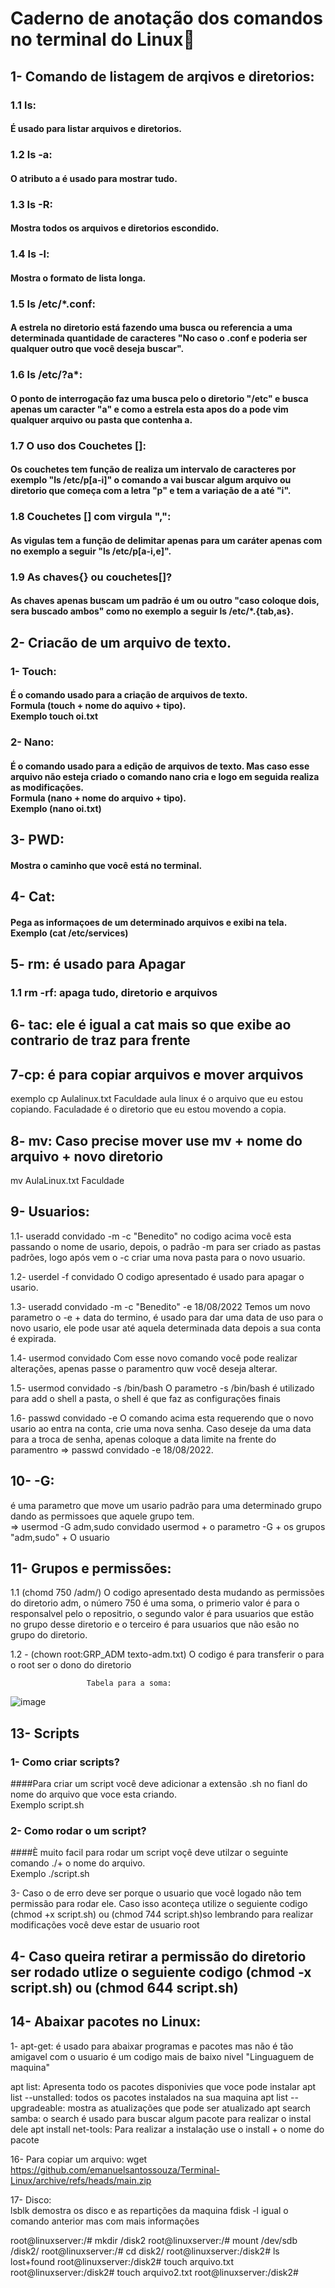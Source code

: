 # Caderno de anotação dos comandos no terminal do Linux🐧


## 1- Comando de listagem de arqivos e diretorios:

### 1.1 ls:<br> 
#### É usado para listar arquivos e diretorios. <br> 

### 1.2 ls -a:<br> 
#### O atributo a é usado para mostrar tudo. <br>

### 1.3 ls -R:<br> 
#### Mostra todos os arquivos e diretorios escondido. <br>

### 1.4 ls -l:<br> 
#### Mostra o formato de lista longa. <br>

### 1.5 ls /etc/*.conf:<br> 
#### A estrela no diretorio está fazendo uma busca ou referencia a uma  determinada quantidade de caracteres "No caso o .conf e poderia ser qualquer outro que você deseja buscar". <br>

### 1.6 ls /etc/?a*:<br> 
#### O ponto de interrogação faz uma busca pelo o diretorio "/etc" e busca apenas um caracter "a" e como a estrela esta apos do a pode vim qualquer arquivo ou pasta que contenha a. <br>

### 1.7 O uso dos Couchetes []:<br> 
#### Os couchetes tem função de realiza um intervalo de caracteres por exemplo "ls /etc/p[a-i]" o comando a vai buscar algum arquivo ou diretorio que começa com a letra "p" e tem a variação de a até "i".<br>

### 1.8 Couchetes [] com virgula ",":<br> 
#### As vigulas tem a função de delimitar apenas para um caráter apenas com no exemplo a seguir "ls /etc/p[a-i,e]".<br>

### 1.9 As chaves{} ou couchetes[]?<br> 
#### As chaves apenas buscam um padrão é um ou outro "caso coloque dois, sera buscado ambos" como no exemplo a seguir ls /etc/*.{tab,as}.<br>


## 2- Criacão de um arquivo de texto.<br>

### 1- Touch:<br>
#### É o comando usado para a criação de arquivos de texto.<br> Formula (touch + nome do aquivo + tipo). <br> Exemplo touch oi.txt<br>

### 2- Nano:<br>
#### É o comando usado para a edição de arquivos de texto. Mas caso esse arquivo não esteja criado o comando nano cria e logo em seguida realiza as modificações.<br> Formula (nano + nome do arquivo + tipo).<br> Exemplo (nano oi.txt)<br> 


## 3- PWD:<br> 
#### Mostra o caminho que você está no terminal.<br> 

## 4- Cat:<br> 
#### Pega as informaçoes de um determinado arquivos e exibi na tela.<br> Exemplo (cat /etc/services)

## 5- rm: é usado para Apagar
### 1.1 rm -rf: apaga tudo, diretorio e arquivos

## 6- tac: ele é igual a cat mais so que exibe ao contrario de traz para frente

## 7-cp: é para copiar arquivos e mover arquivos
exemplo cp Aulalinux.txt Faculdade
aula linux é o arquivo que eu estou copiando. Faculadade é o diretorio que eu estou movendo a copia.

## 8- mv: Caso precise mover use mv + nome do arquivo + novo diretorio
mv AulaLinux.txt Faculdade 

## 9- Usuarios:
1.1- useradd convidado -m -c "Benedito"
no codigo acima você esta passando o nome de usario, depois, o padrão -m para ser criado as pastas padrões, logo após vem o -c criar uma nova pasta para o novo usuario.

1.2-  userdel -f convidado
O codigo apresentado é usado para apagar o usario.

1.3- useradd convidado -m -c "Benedito" -e 18/08/2022
Temos um novo parametro o -e + data do termino, é usado para dar uma data de uso para o novo usario, ele pode usar até aquela determinada data depois a sua conta é expirada.

1.4- usermod convidado 
Com esse novo comando você pode realizar alterações, apenas passe o paramentro quw você deseja alterar.

1.5- usermod convidado -s /bin/bash
O parametro -s /bin/bash é utilizado para add o shell a pasta, o shell é que faz as configurações finais

1.6- passwd convidado -e 
O comando acima esta requerendo que o novo usario ao entra na conta, crie uma nova senha.
Caso deseje da uma data para a troca de senha, apenas coloque a data limite na frente do paramentro => passwd convidado -e 18/08/2022.

## 10- -G: <br>
é uma parametro que move um usario padrão para uma determinado grupo dando as permissoes que aquele grupo tem.<br>
=> usermod -G adm,sudo convidado
usermod + o parametro -G + os grupos "adm,sudo" + O usuario<br>

## 11- Grupos e permissões:
1.1 (chomd 750 /adm/) O codigo apresentado desta mudando as permissões do diretorio adm, o número 750 é uma soma, o primerio valor é para o responsalvel pelo o repositrio, o segundo valor é para usuarios que estão no grupo desse diretorio e o terceiro é para usuarios que não esão no grupo do diretorio.

1.2 - (chown root:GRP_ADM texto-adm.txt) O codigo é para transferir o para o root ser o dono do diretorio 

                     Tabela para a soma:
![image](https://user-images.githubusercontent.com/99850729/185762075-671690be-f54c-4d2f-84de-46fc3e6be7d7.png)




## 13- Scripts

### 1- Como criar scripts?<br>
####Para criar um script você deve adicionar a extensão .sh no fianl do nome do arquivo que voce esta criando.<br>
Exemplo script.sh

### 2- Como rodar o um script?<br> 
####È muito facil para rodar um script voçê deve utilzar o seguinte comando ./+ o nome do arquivo.<br>
Exemplo ./script.sh

3- Caso o de erro deve ser porque o usuario que você logado não tem permissão para rodar ele. Caso isso aconteça utilize o seguiente codigo (chmod +x script.sh) ou (chmod 744 script.sh)so lembrando para realizar modificações você deve estar de usuario root

## 4- Caso queira retirar a permissão do diretorio ser rodado utlize o seguiente codigo (chmod -x script.sh) ou (chmod 644 script.sh)

## 14- Abaixar pacotes no Linux:<br>

1- apt-get: é usado para abaixar programas e pacotes mas não é tão amigavel com o usuario é um codigo mais de baixo nivel "Linguaguem de maquina"

apt list: Apresenta todo os pacotes disponivies que voce pode instalar
apt list --unstalled: todos os pacotes instalados na sua maquina
apt list --upgradeable: mostra as atualizações que pode ser atualizado
apt search samba: o search é usado para buscar algum pacote para realizar o instal dele
apt install net-tools: Para realizar a instalação use o install + o nome do pacote

16- Para copiar um arquivo:
wget https://github.com/emanuelsantossouza/Terminal-Linux/archive/refs/heads/main.zip


17- Disco:<br>
lsblk demostra os disco e as repartições da maquina
fdisk -l igual o comando anterior mas com mais informações



root@linuxserver:/# mkdir /disk2
root@linuxserver:/# mount /dev/sdb /disk2/
root@linuxserver:/# cd disk2/
root@linuxserver:/disk2# ls
lost+found
root@linuxserver:/disk2# touch arquivo.txt
root@linuxserver:/disk2# touch arquivo2.txt
root@linuxserver:/disk2#






